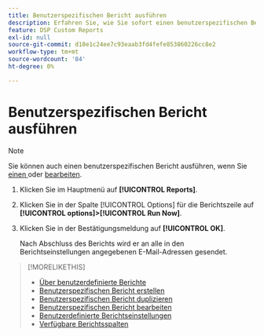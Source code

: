 ```yaml
---
title: Benutzerspezifischen Bericht ausführen
description: Erfahren Sie, wie Sie sofort einen benutzerspezifischen Bericht ausführen.
feature: DSP Custom Reports
exl-id: null
source-git-commit: d10e1c24ee7c93eaab3fd4fefe853860226cc8e2
workflow-type: tm+mt
source-wordcount: '84'
ht-degree: 0%

---
```



# Benutzerspezifischen Bericht ausführen

>[!NOTE]
>
>Sie können auch einen benutzerspezifischen Bericht ausführen, wenn Sie [einen ](report-create.md) oder [bearbeiten](report-edit.md).

1. Klicken Sie im Hauptmenü auf **[!UICONTROL Reports]**.
1. Klicken Sie in der Spalte [!UICONTROL Options] für die Berichtszeile auf **[!UICONTROL options]>[!UICONTROL Run Now]**.
1. Klicken Sie in der Bestätigungsmeldung auf **[!UICONTROL OK]**.

   Nach Abschluss des Berichts wird er an alle in den Berichtseinstellungen angegebenen E-Mail-Adressen gesendet.

>[!MORELIKETHIS]
>
>* [Über benutzerdefinierte Berichte](/help/dsp/reports/report-about.md)
>* [Benutzerspezifischen Bericht erstellen](/help/dsp/reports/report-create.md)
>* [Benutzerspezifischen Bericht duplizieren](/help/dsp/reports/report-copy.md)
>* [Benutzerspezifischen Bericht bearbeiten](/help/dsp/reports/report-edit.md)
>* [Benutzerdefinierte Berichtseinstellungen](/help/dsp/reports/report-settings.md)
>* [Verfügbare Berichtsspalten](/help/dsp/reports/report-columns.md)

